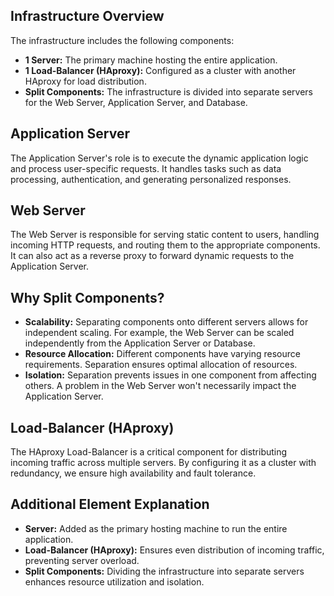 ## Infrastructure Overview

The infrastructure includes the following components:
- **1 Server:** The primary machine hosting the entire application.
- **1 Load-Balancer (HAproxy):** Configured as a cluster with another HAproxy for load distribution.
- **Split Components:** The infrastructure is divided into separate servers for the Web Server, Application Server, and Database.

## Application Server

The Application Server's role is to execute the dynamic application logic and process user-specific requests. It handles tasks such as data processing, authentication, and generating personalized responses.

## Web Server

The Web Server is responsible for serving static content to users, handling incoming HTTP requests, and routing them to the appropriate components. It can also act as a reverse proxy to forward dynamic requests to the Application Server.

## Why Split Components?

- **Scalability:** Separating components onto different servers allows for independent scaling. For example, the Web Server can be scaled independently from the Application Server or Database.
- **Resource Allocation:** Different components have varying resource requirements. Separation ensures optimal allocation of resources.
- **Isolation:** Separation prevents issues in one component from affecting others. A problem in the Web Server won't necessarily impact the Application Server.

## Load-Balancer (HAproxy)

The HAproxy Load-Balancer is a critical component for distributing incoming traffic across multiple servers. By configuring it as a cluster with redundancy, we ensure high availability and fault tolerance.

## Additional Element Explanation

- **Server:** Added as the primary hosting machine to run the entire application.
- **Load-Balancer (HAproxy):** Ensures even distribution of incoming traffic, preventing server overload.
- **Split Components:** Dividing the infrastructure into separate servers enhances resource utilization and isolation.

